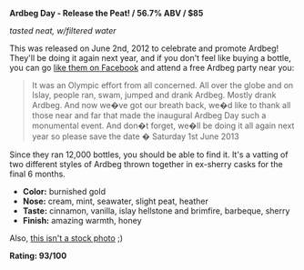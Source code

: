 **Ardbeg Day - Release the Peat! / 56.7% ABV / $85**

*tasted neat, w/filtered water*

This was released on June 2nd, 2012 to celebrate and promote Ardbeg!  They'll be doing it again next year, and if you don't feel like buying a bottle, you can go [like them on Facebook](https://www.facebook.com/Ardbeg) and attend a free Ardbeg party near you:

> It was an Olympic effort from all concerned. All over the globe and on Islay, people ran, swam, jumped and drank Ardbeg. Mostly drank Ardbeg. And now we�ve got our breath back, we�d like to thank all those near and far that made the inaugural Ardbeg Day such a monumental event. And don�t forget, we�ll be doing it all again next year so please save the date � Saturday 1st June 2013

Since they ran 12,000 bottles, you should be able to find it.  It's a vatting of two different styles of Ardbeg thrown together in ex-sherry casks for the final 6 months.

* **Color:** burnished gold
* **Nose:** cream, mint, seawater, slight peat, heather
* **Taste:** cinnamon, vanilla, islay hellstone and brimfire, barbeque, sherry
* **Finish:** amazing warmth, honey

Also, [this isn't a stock photo](http://imgur.com/4Ie84) ;)

**Rating: 93/100**